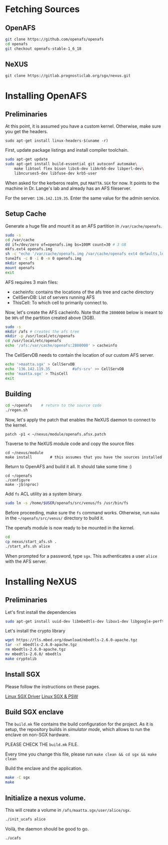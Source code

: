 # Fetching Sources

## OpenAFS
```bash
git clone https://github.com/openafs/openafs
cd openafs
git checkout openafs-stable-1_6_18
```

## NeXUS
```
git clone https://gitlab.prognosticlab.org/sgx/nexus.git
```

# Installing OpenAFS
## Preliminaries

At this point, it is assumed you have a custom kernel. Otherwise, make sure you
get the headers. 
```
sudo apt-get install linux-headers-$(uname -r)
```

First, update package listings and install compiler toolchain.
```bash
sudo apt-get update
sudo apt-get install build-essential git autoconf automake\
    make libtool flex bison libc6-dev libkrb5-dev libperl-dev\
    libncurses5-dev libfuse-dev krb5-user
```

When asked for the kerberos realm, put `MAATTA.SGX` for now. It points to the
machine in Dr. Lange's lab and already has an AFS fileserver.

For the server: `136.142.119.35`. Enter the same value for the admin service.

## Setup Cache

Generate a huge file and mount it as an AFS partition in `/var/cache/openafs`.

```bash
sudo -s
cd /var/cache
dd if=/dev/zero of=openafs.img bs=100M count=30 # 3 GB
mkfs.ext4 openafs.img
sh -c "echo '/var/cache/openafs.img /var/cache/openafs ext4 defaults,loop 0 2' >> /etc/fstab"
tune2fs -c 0 -i 0 -m 0 openafs.img
mkdir openafs
mount openafs
exit
```

AFS requires 3 main files:
- cacheinfo: contains the locations of the afs tree and cache directory
- CellServDB: List of servers running AFS
- ThisCell: To which cell to primarily connect to.

Now, let's create the AFS cacheinfo. Note that the `2800000` below is meant to
be `90%` of the partition created above (3GB).
```bash
sudo -s
mkdir /afs # creates the afs tree
mkdir -p /usr/local/etc/openafs
cd /usr/local/etc/openafs
echo '/afs:/var/cache/openafs:2800000' > cacheinfo
```

The CellServDB needs to contain the location of our custom AFS server.
```bash
echo '>maatta.sgx' > CellServDB
echo '136.142.119.35          #afs-srv' >> CellServDB
echo 'maatta.sgx' > ThisCell
exit
```

## Building
```bash
cd ~/openafs    # return to the source code
./regen.sh
```

Now, let's apply the patch that enables the NeXUS daemon to connect to the
kernel.
```
patch -p1 < ~/nexus/module/openafs.afsx.patch
```

Traverse to the NeXUS module code and copy the source files
```
cd ~/nexus/module
make install        # this assumes that you have the sources installed
```

Return to OpenAFS and build it all. It should take some time :)
```
cd ~/openafs
./configure
make -j$(nproc)
```

Add `fs` ACL utility as a system binary.
```bash
sudo ln -s /home/$USER/openafs/src/venus/fs /usr/bin/fs
```
Before proceeding, make sure the `fs` command works. Otherwise, run `make`
in the `~/openafs/src/venus/` directory to build it.

The openafs module is now ready to be mounted in the kernel.
```bash
cd
cp nexus/start_afs.sh .
./start_afs.sh alice
```

When prompted for a password, type `sgx`. This authenticates a user `alice`
with the AFS server.


# Installing NeXUS
## Preliminaries
Let's first install the dependencies
```bash
sudo apt-get install uuid-dev libmbedtls-dev libuv1-dev libgoogle-perftools-dev cscope
```

Let's install the crypto library
```bash
wget https://tls.mbed.org/download/mbedtls-2.6.0-apache.tgz
tar -xf mbedtls-2.6.0-apache.tgz
rm mbedtls-2.6.0-apache.tgz
mv mbedtls-2.6.0/ mbedtls
make cryptolib
```

## Install SGX
Please follow the instructions on these pages.

[Linux SGX Driver](https://github.com/01org/linux-sgx-driver)
[Linux SGX & PSW](https://github.com/01org/linux-sgx)

## Build SGX enclave
The `build.mk` file contains the build configuration for the project.  As it is
setup, the repository builds in *simulator mode*, which allows to run the
enclave on non-SGX hardware.

PLEASE CHECK THE `build.mk` FILE.

Every time you change this file, please run `make clean && cd sgx && make clean`

Build the enclave and the application.
```bash
make -C sgx
make
```

## Initialize a nexus volume. 
This will create a volume in `/afs/maatta.sgx/user/alice/sgx`.
```bash
./init_ucafs alice
```

Voilà, the daemon should be good to go.
```bash
./ucafs
```

